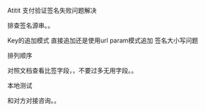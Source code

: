 Atitit 支付验证签名失败问题解决

排查签名源串。。

Key的追加模式  直接追加还是使用url param模式追加
签名大小写问题

排列顺序

对照文档查看比签字段，，不要过多无用字段。。

本地测试

和对方对接咨询。。

